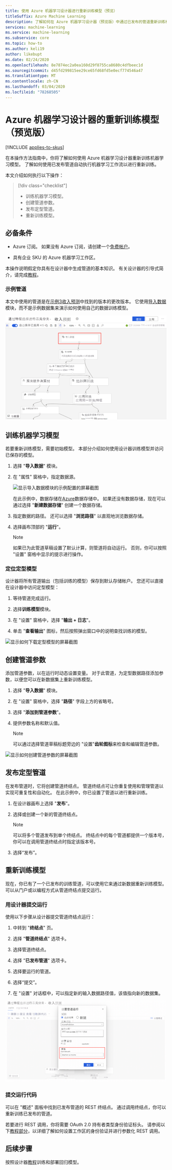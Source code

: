 ```yaml
---
title: 使用 Azure 机器学习设计器进行重新训练模型（预览）
titleSuffix: Azure Machine Learning
description: 了解如何在 Azure 机器学习设计器（预览版）中通过已发布的管道重新训练模型。
services: machine-learning
ms.service: machine-learning
ms.subservice: core
ms.topic: how-to
ms.author: keli19
author: likebupt
ms.date: 02/24/2020
ms.openlocfilehash: 8e7874ec2a0ea160d29f8755ca8680c4dfbeec1d
ms.sourcegitcommit: d45fd299815ee29ce65fd68fd5e0ecf774546a47
ms.translationtype: MT
ms.contentlocale: zh-CN
ms.lasthandoff: 03/04/2020
ms.locfileid: "78268505"
---
```

# <a name="retrain-models-with-azure-machine-learning-designer-preview"></a>Azure 机器学习设计器的重新训练模型（预览版）
[!INCLUDE [applies-to-skus](../../includes/aml-applies-to-enterprise-sku.md)]

在本操作方法指南中，你将了解如何使用 Azure 机器学习设计器重新训练机器学习模型。 了解如何使用已发布管道自动执行机器学习工作流以进行重新训练。

本文介绍如何执行以下操作：

> [!div class="checklist"]
> * 训练机器学习模型。
> * 创建管道参数。
> * 发布定型管道。
> * 重新训练模型。

## <a name="prerequisites"></a>必备条件

* Azure 订阅。 如果没有 Azure 订阅，请创建一个[免费帐户](https://aka.ms/AMLFree)。

* 具有企业 SKU 的 Azure 机器学习工作区。

本操作说明假定你具有在设计器中生成管道的基本知识。 有关设计器的引导式简介，请完成[教程](tutorial-designer-automobile-price-train-score.md)。 

### <a name="sample-pipeline"></a>示例管道

本文中使用的管道是在[示例3收入预测](how-to-designer-sample-classification-predict-income.md)中找到的版本的更改版本。 它使用[导入数据](algorithm-module-reference/import-data.md)模块，而不是示例数据集来演示如何使用自己的数据训练模型。

![显示修改后的示例管道的屏幕截图，其中突出显示了 "导入数据" 模块](./media/how-to-retrain-designer/modified-sample-pipeline.png)

## <a name="train-a-machine-learning-model"></a>训练机器学习模型

若要重新训练模型，需要初始模型。 本部分介绍如何使用设计器训练模型并访问已保存的模型。

1. 选择 "**导入数据**" 模块。
1. 在 "属性" 窗格中，指定数据源。

    ![显示导入数据模块的示例配置的屏幕截图](./media/how-to-retrain-designer/import-data-settings.png)

    在此示例中，数据存储在[Azure](how-to-access-data.md)数据存储中。 如果还没有数据存储，现在可以通过选择 "**新建数据存储**" 创建一个数据存储。

1. 指定数据的路径。 还可以选择 "**浏览路径**" 以直观地浏览数据存储。 

1. 选择画布顶部的 "**运行**"。
    
    > [!NOTE]
    > 如果已为此管道草稿设置了默认计算，则管道将自动运行。 否则，你可以按照 "设置" 窗格中显示的提示进行操作。

### <a name="locate-your-trained-model"></a>定位定型模型

设计器将所有管道输出（包括训练的模型）保存到默认存储帐户。 您还可以直接在设计器中访问定型模型：

1. 等待管道完成运行。

1. 选择**训练模型**模块。

1. 在 "设置" 窗格中，选择 "**输出 + 日志**"。

1. 单击 "**查看输出**" 图标，然后按照弹出窗口中的说明查找训练的模型。

![显示如何下载定型模型的屏幕截图](./media/how-to-retrain-designer/trained-model-view-output.png)

## <a name="create-a-pipeline-parameter"></a>创建管道参数

添加管道参数，以在运行时动态设置变量。 对于此管道，为定型数据路径添加参数，以便您可以在新数据集上重新训练模型。

1. 选择 "**导入数据**" 模块。
1. 在 "设置" 窗格中，选择 "**路径**" 字段上方的省略号。
1. 选择 "**添加到管道参数**"。
1. 提供参数名称和默认值。

    > [!NOTE]
    > 可以通过选择管道草稿标题旁边的 "设置"**齿轮图标**来检查和编辑管道参数。 

![显示如何创建管道参数的屏幕截图](media/how-to-retrain-designer/add-pipeline-parameter.png)

## <a name="publish-a-training-pipeline"></a>发布定型管道

在发布管道时，它将创建管道终结点。 管道终结点可让你重复使用和管理管道以实现可重复性和自动化。 在此示例中，你已设置了管道以进行重新训练。

1. 在设计器画布上选择 "**发布**"。
1. 选择或创建一个新的管道终结点。

    > [!NOTE]
    > 可以将多个管道发布到单个终结点。 终结点中的每个管道都提供一个版本号，你可以在调用管道终结点时指定该版本号。

1. 选择“发布”。

## <a name="retrain-your-model"></a>重新训练模型

现在，你已有了一个已发布的训练管道，可以使用它来通过新数据重新训练模型。 可以从门户或以编程方式从管道终结点提交运行。

### <a name="submit-runs-with-the-designer"></a>用设计器提交运行

使用以下步骤从设计器提交管道终结点运行：

1. 中转到 "**终结点**" 页。

1. 选择 "**管道终结点**" 选项卡。

1. 选择管道终结点。

1. 选择 "**已发布管道**" 选项卡。

1. 选择要运行的管道。

1. 选择“提交”。

1. 在 "设置" 对话框中，可以指定新的输入数据路径值，该值指向新的数据集。

![显示如何在设计器中设置参数化管道运行的屏幕截图](./media/how-to-retrain-designer/published-pipeline-run.png)

### <a name="submit-runs-with-code"></a>提交运行代码

可以在 "概述" 面板中找到已发布管道的 REST 终结点。 通过调用终结点，你可以重新训练已发布的管道。

若要进行 REST 调用，你将需要 OAuth 2.0 持有者类型身份验证标头。 请参阅以下[教程部分](tutorial-pipeline-batch-scoring-classification.md#publish-and-run-from-a-rest-endpoint)，以详细了解如何设置工作区的身份验证并进行参数化 REST 调用。

## <a name="next-steps"></a>后续步骤

按照设计器[教程](tutorial-designer-automobile-price-train-score.md)训练和部署回归模型。
